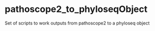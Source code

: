 # pathoscope2_to_phyloseqObject
Set of scripts to work outputs from pathoscope2 to a phyloseq object
